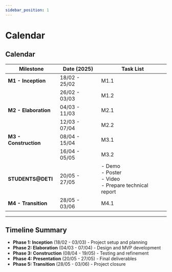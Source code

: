 ```yaml
---
sidebar_position: 1
---
```


# Calendar
## Calendar

| Milestone | Date (2025) | Task List |
|-----------|-------------|-----------|
| **M1 - Inception** | 18/02 - 25/02 | M1.1 |
| | 26/02 - 03/03 | M1.2 |
| **M2 - Elaboration** | 04/03 - 11/03 | M2.1 |
| | 12/03 - 07/04 | M2.2 |
| **M3 - Construction** | 08/04 - 15/04 | M3.1 |
| | 16/04 - 05/05 | M3.2|
| **STUDENTS@DETI** | 20/05 - 27/05 | - Demo<br/>- Poster<br/>- Video<br/>- Prepare technical report |
| **M4 - Transition** | 28/05 - 03/06 | M4.1 |

---

## Timeline Summary

- **Phase 1: Inception** (18/02 - 03/03) - Project setup and planning
- **Phase 2: Elaboration** (04/03 - 07/04) - Design and MVP development
- **Phase 3: Construction** (08/04 - 19/05) - Testing and refinement
- **Phase 4: Presentation** (20/05 - 27/05) - Final deliverables
- **Phase 5: Transition** (28/05 - 03/06) - Project closure
